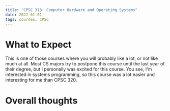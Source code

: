 ```yaml
---
title: "CPSC 313: Computer Hardware and Operating Systems"
date: 2022-01-01
tags: courses, CPSC
---
```


# What to Expect
This is one of those courses where you will probably like a lot, or not like much at all. Most CS majors try to postpone this course until the last year of their degree, but I personally was excited for this course. You see, I'm interested in systems programming, so this course was a lot easier and interesting for me than CPSC 320. 

# Overall thoughts
